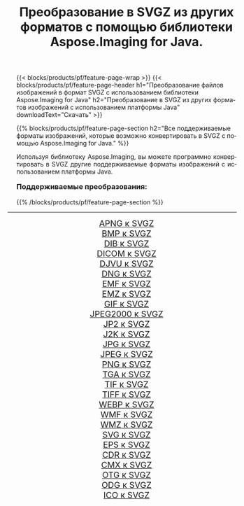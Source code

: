 ﻿---
title: Преобразование в SVGZ из других форматов с помощью библиотеки Aspose.Imaging for Java. 
weight: 3920
url: /ru/java/conversion/to/svgz/ 
lang: ru
langdirlevel: 2
locales: zh-hans,ja,it,ru,de,es,fr,nl,id,lt,pl,pt,vi,tr,ko,zh-hant,ar,hi,th,sv,cs,uk,he
description: Используя Aspose.Imaging, вы можете конвертировать в SVGZ другие форматы с помощью Java.
---

{{< blocks/products/pf/feature-page-wrap >}}
{{< blocks/products/pf/feature-page-header h1="Преобразование файлов изображений в формат SVGZ с использованием библиотеки Aspose.Imaging for Java" h2="Преобразование в SVGZ из других форматов изображений с использованием платформы Java" downloadText="Скачать" >}}


{{% blocks/products/pf/feature-page-section  h2="Все поддерживаемые форматы изображений, которые возможно конвертировать в SVGZ с помощью Aspose.Imaging for Java." %}}
<p align=justify>Используя библиотеку Aspose.Imaging, вы можете программно конвертировать в SVGZ другие поддерживаемые форматы изображений с использованием платформы Java.</p>
<h3 style="margin-top:16px;">
Поддерживаемые преобразования:
</h3>
{{% /blocks/products/pf/feature-page-section %}}
<div class="container-fluid productfamilypage bg-gray">
    <div class="convertypes bg-gray agp-content section">
        <div class="container">
		<hr style="margin-left:-20px;"/>
		<div class="row other-converters" style="gap: 10px;font-size: 19px;text-align:center;">
		    <div class='col-md-3 other-converter remove-lp remove-rp'><a href="/imaging/ru/java/conversion/apng-to-svgz/" style="padding:15px;">APNG к SVGZ</a></div>
<div class='col-md-3 other-converter remove-lp remove-rp'><a href="/imaging/ru/java/conversion/bmp-to-svgz/" style="padding:15px;">BMP к SVGZ</a></div>
<div class='col-md-3 other-converter remove-lp remove-rp'><a href="/imaging/ru/java/conversion/dib-to-svgz/" style="padding:15px;">DIB к SVGZ</a></div>
<div class='col-md-3 other-converter remove-lp remove-rp'><a href="/imaging/ru/java/conversion/dicom-to-svgz/" style="padding:15px;">DICOM к SVGZ</a></div>
<div class='col-md-3 other-converter remove-lp remove-rp'><a href="/imaging/ru/java/conversion/djvu-to-svgz/" style="padding:15px;">DJVU к SVGZ</a></div>
<div class='col-md-3 other-converter remove-lp remove-rp'><a href="/imaging/ru/java/conversion/dng-to-svgz/" style="padding:15px;">DNG к SVGZ</a></div>
<div class='col-md-3 other-converter remove-lp remove-rp'><a href="/imaging/ru/java/conversion/emf-to-svgz/" style="padding:15px;">EMF к SVGZ</a></div>
<div class='col-md-3 other-converter remove-lp remove-rp'><a href="/imaging/ru/java/conversion/emz-to-svgz/" style="padding:15px;">EMZ к SVGZ</a></div>
<div class='col-md-3 other-converter remove-lp remove-rp'><a href="/imaging/ru/java/conversion/gif-to-svgz/" style="padding:15px;">GIF к SVGZ</a></div>
<div class='col-md-3 other-converter remove-lp remove-rp'><a href="/imaging/ru/java/conversion/jpeg2000-to-svgz/" style="padding:15px;">JPEG2000 к SVGZ</a></div>
<div class='col-md-3 other-converter remove-lp remove-rp'><a href="/imaging/ru/java/conversion/jp2-to-svgz/" style="padding:15px;">JP2 к SVGZ</a></div>
<div class='col-md-3 other-converter remove-lp remove-rp'><a href="/imaging/ru/java/conversion/j2k-to-svgz/" style="padding:15px;">J2K к SVGZ</a></div>
<div class='col-md-3 other-converter remove-lp remove-rp'><a href="/imaging/ru/java/conversion/jpg-to-svgz/" style="padding:15px;">JPG к SVGZ</a></div>
<div class='col-md-3 other-converter remove-lp remove-rp'><a href="/imaging/ru/java/conversion/jpeg-to-svgz/" style="padding:15px;">JPEG к SVGZ</a></div>
<div class='col-md-3 other-converter remove-lp remove-rp'><a href="/imaging/ru/java/conversion/png-to-svgz/" style="padding:15px;">PNG к SVGZ</a></div>
<div class='col-md-3 other-converter remove-lp remove-rp'><a href="/imaging/ru/java/conversion/tga-to-svgz/" style="padding:15px;">TGA к SVGZ</a></div>
<div class='col-md-3 other-converter remove-lp remove-rp'><a href="/imaging/ru/java/conversion/tif-to-svgz/" style="padding:15px;">TIF к SVGZ</a></div>
<div class='col-md-3 other-converter remove-lp remove-rp'><a href="/imaging/ru/java/conversion/tiff-to-svgz/" style="padding:15px;">TIFF к SVGZ</a></div>
<div class='col-md-3 other-converter remove-lp remove-rp'><a href="/imaging/ru/java/conversion/webp-to-svgz/" style="padding:15px;">WEBP к SVGZ</a></div>
<div class='col-md-3 other-converter remove-lp remove-rp'><a href="/imaging/ru/java/conversion/wmf-to-svgz/" style="padding:15px;">WMF к SVGZ</a></div>
<div class='col-md-3 other-converter remove-lp remove-rp'><a href="/imaging/ru/java/conversion/wmz-to-svgz/" style="padding:15px;">WMZ к SVGZ</a></div>
<div class='col-md-3 other-converter remove-lp remove-rp'><a href="/imaging/ru/java/conversion/svg-to-svgz/" style="padding:15px;">SVG к SVGZ</a></div>
<div class='col-md-3 other-converter remove-lp remove-rp'><a href="/imaging/ru/java/conversion/eps-to-svgz/" style="padding:15px;">EPS к SVGZ</a></div>
<div class='col-md-3 other-converter remove-lp remove-rp'><a href="/imaging/ru/java/conversion/cdr-to-svgz/" style="padding:15px;">CDR к SVGZ</a></div>
<div class='col-md-3 other-converter remove-lp remove-rp'><a href="/imaging/ru/java/conversion/cmx-to-svgz/" style="padding:15px;">CMX к SVGZ</a></div>
<div class='col-md-3 other-converter remove-lp remove-rp'><a href="/imaging/ru/java/conversion/otg-to-svgz/" style="padding:15px;">OTG к SVGZ</a></div>
<div class='col-md-3 other-converter remove-lp remove-rp'><a href="/imaging/ru/java/conversion/odg-to-svgz/" style="padding:15px;">ODG к SVGZ</a></div>
<div class='col-md-3 other-converter remove-lp remove-rp'><a href="/imaging/ru/java/conversion/ico-to-svgz/" style="padding:15px;">ICO к SVGZ</a></div>
                </div>
        </div>
    </div>
</div>
<br/>

